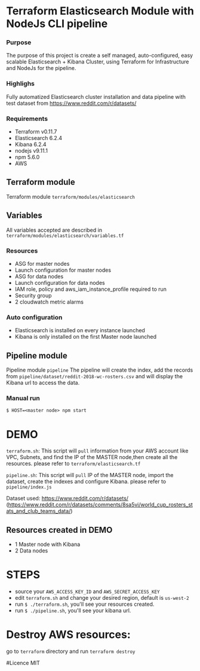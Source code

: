 # Terraform Elasticsearch Module with NodeJs CLI pipeline


### Purpose
The purpose of this project is create a self managed, auto-configured, easy scalable Elasticsearch + Kibana Cluster, using Terraform for Infrastructure and NodeJs for the pipeline.


### Highlighs
Fully automatized Elasticsearch cluster installation and data pipeline with test dataset from https://www.reddit.com/r/datasets/


### Requirements
 - Terraform v0.11.7
 - Elasticsearch 6.2.4
 - Kibana 6.2.4
 - nodejs v9.11.1
 - npm 5.6.0
 - AWS


## Terraform module
Terraform module `terraform/modules/elasticsearch`


## Variables
All variables accepted are described in `terraform/modules/elasticsearch/variables.tf`


### Resources
 - ASG for master nodes
 - Launch configuration for master nodes
 - ASG for data nodes
 - Launch configuration for data nodes
 - IAM role, policy and aws_iam_instance_profile required to run
 - Security group
 - 2 cloudwatch metric alarms

### Auto configuration
 - Elasticsearch is installed on every instance launched
 - Kibana is only installed on the first Master node launched


## Pipeline module
Pipeline module `pipeline`
The pipeline will create the index, add the records from `pipeline/dataset/reddit-2018-wc-rosters.csv` and will display the Kibana url to access the data.


### Manual run
`$ HOST=<master node> npm start`


# DEMO
`terraform.sh`: This script will `pull` information from your AWS account like VPC, Subnets, and find the IP of the MASTER node,then create all the resources.
please refer to `terraform/elasticsearch.tf`

`pipeline.sh`: This script will `pull` IP of the MASTER node, import the dataset, create the indexes and configure Kibana.
please refer to `pipeline/index.js`

Dataset used: https://www.reddit.com/r/datasets/ (https://www.reddit.com/r/datasets/comments/8sa5vi/world_cup_rosters_stats_and_club_teams_data/)


## Resources created in DEMO
 - 1 Master node with Kibana
 - 2 Data nodes


# STEPS
 - source your `AWS_ACCESS_KEY_ID` and `AWS_SECRET_ACCESS_KEY`
 - edit `terraform.sh` and change your desired region, default is `us-west-2`
 - run `$ ./terraform.sh`, you'll see your resources created.
 - run `$ ./pipeline.sh`, you'll see your kibana url.


# Destroy AWS resources:
go to `terraform` directory and run `terraform destroy`


#Licence
MIT
